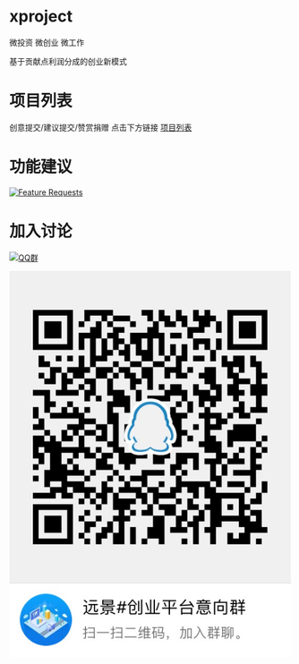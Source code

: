 # xproject
微投资 微创业 微工作

基于贡献点利润分成的创业新模式

# 项目列表
创意提交/建议提交/赞赏捐赠 点击下方链接
[项目列表](https://github.com/lotosbin/xproject/issues?utf8=%E2%9C%93&q=is%3Aissue+is%3Aopen+label%3Aproject)

# 功能建议
[![Feature Requests](http://feathub.com/lotosbin/xproject?format=svg)](http://feathub.com/lotosbin/xproject)



# 加入讨论

[![QQ群](https://pub.idqqimg.com/wpa/images/group.png)](//shang.qq.com/wpa/qunwpa?idkey=bc0439aaff482208d78c91804dc75d2ba38481383a54ff993db36075c58f06fe)

![扫码加群](./IMG_4122.JPG)
